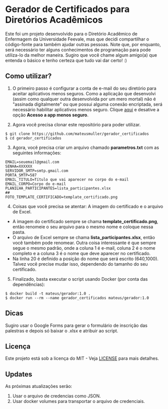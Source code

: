 # Gerador de Certificados para Diretórios Acadêmicos

Este foi um projeto desenvolvido para o Diretório Acadêmico de Enfermagem da Universidade Feevale, mas que decidi compartilhar o código-fonte para também ajudar outras pessoas. Note que, por enquanto, será necessário ter alguns conhecimentos de programação para pode utiliza-lo da melhor maneira. Sugiro que você chame algum amigo(a) que entenda o básico e tenho certeza que tudo vai dar certo! :)

## Como utilizar?

1. O primeiro passo é configurar a conta de e-mail do seu diretório para aceitar aplicativos menos seguros. Como a aplicação que desenvolvi (assim como qualquer outra desenvolvida por um mero mortal) não é "assinada digitalmente" ou que possui alguma conexão encriptada, será necessário habilitar aplicativos menos seguro. Clique [aqui](https://myaccount.google.com/security) e desative a opção **Acesso a app menos seguro**.

2. Agora você precisa clonar este repositório para poder utilizar.

```
$ git clone https://github.com/mateusmuller/gerador_certificados
$ cd gerador_certificados
```

3. Agora, você precisa criar um arquivo chamado **parametros.txt** com as seguintes informações:

```
EMAIL=seuemail@gmail.com
SENHA=XXXXXX
SERVIDOR_SMTP=smtp.gmail.com
PORTA_SMTP=587
EMAIL_TITULO=Título que vai aparecer no corpo do e-mail
EMAIL_CORPO=Corpo do e-mail
PLANILHA_PARTICIPANTES=lista_participantes.xlsx
##
FOTO_TEMPLATE_CERTIFICADO=template_certificado.png
```

4. Coisas que você precisa se atentar: A imagem do certificado e o arquivo de Excel.

* A imagem do certificado sempre se chama **template_certificado.png**, então renomeie o seu arquivo para o mesmo nome e coloque nessa pasta.
* O arquivo de Excel sempre se chama **lista_participantes.xlsx**, então você também pode renomear. Outra coisa interessante é que sempre segue o mesmo padrão, onde a coluna 1 é e-mail, coluna 2 é o nome completo e a coluna 3 é o nome que deve aparecer no certificado.
* Na linha 20 é definido a posição do nome que será escrito (640,1000). Talvez você precise mudar isso, dependendo do tamanho do seu certificado.

5. Finalizado, basta executar o script usando Docker (por conta das dependências):

```
$ docker build -t mateus/gerador:1.0 .
$ docker run --rm --name gerador_certificados mateus/gerador:1.0
```

## Dicas

Sugiro usar o Google Forms para gerar o formulário de inscrição das palestras e depois só baixar o .xlsx e atribuir ao script.

## Licença

Este projeto está sob a licença do MIT - Veja [LICENSE](LICENSE) para mais detalhes.

## Updates

As próximas atualizações serão:

1. Usar o arquivo de credencias como JSON.
2. Usar docker volumes para transportar o arquivo de credenciais.
